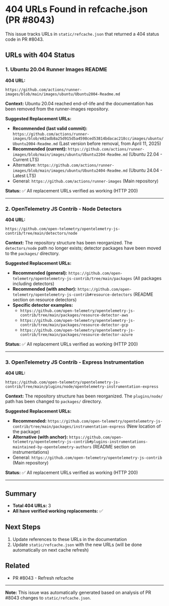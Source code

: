# 404 URLs Found in refcache.json (PR #8043)

This issue tracks URLs in `static/refcache.json` that returned a 404 status code in PR #8043.

## URLs with 404 Status

### 1. Ubuntu 20.04 Runner Images README

**404 URL:**
```
https://github.com/actions/runner-images/blob/main/images/ubuntu/Ubuntu2004-Readme.md
```

**Context:** Ubuntu 20.04 reached end-of-life and the documentation has been removed from the runner-images repository.

**Suggested Replacement URLs:**
- **Recommended (last valid commit):** `https://github.com/actions/runner-images/blob/e82adb8a25d915d5a4598ced53814bdacac218cc/images/ubuntu/Ubuntu2004-Readme.md` (Last version before removal, from April 11, 2025)
- **Recommended (current):** `https://github.com/actions/runner-images/blob/main/images/ubuntu/Ubuntu2204-Readme.md` (Ubuntu 22.04 - Current LTS)
- Alternative: `https://github.com/actions/runner-images/blob/main/images/ubuntu/Ubuntu2404-Readme.md` (Ubuntu 24.04 - Latest LTS)
- General: `https://github.com/actions/runner-images` (Main repository)

**Status:** ✅ All replacement URLs verified as working (HTTP 200)

---

### 2. OpenTelemetry JS Contrib - Node Detectors

**404 URL:**
```
https://github.com/open-telemetry/opentelemetry-js-contrib/tree/main/detectors/node
```

**Context:** The repository structure has been reorganized. The `detectors/node` path no longer exists; detector packages have been moved to the `packages/` directory.

**Suggested Replacement URLs:**
- **Recommended (general):** `https://github.com/open-telemetry/opentelemetry-js-contrib/tree/main/packages` (All packages including detectors)
- **Recommended (with anchor):** `https://github.com/open-telemetry/opentelemetry-js-contrib#resource-detectors` (README section on resource detectors)
- **Specific detector examples:**
  - `https://github.com/open-telemetry/opentelemetry-js-contrib/tree/main/packages/resource-detector-aws`
  - `https://github.com/open-telemetry/opentelemetry-js-contrib/tree/main/packages/resource-detector-gcp`
  - `https://github.com/open-telemetry/opentelemetry-js-contrib/tree/main/packages/resource-detector-azure`

**Status:** ✅ All replacement URLs verified as working (HTTP 200)

---

### 3. OpenTelemetry JS Contrib - Express Instrumentation

**404 URL:**
```
https://github.com/open-telemetry/opentelemetry-js-contrib/tree/main/plugins/node/opentelemetry-instrumentation-express
```

**Context:** The repository structure has been reorganized. The `plugins/node/` path has been changed to `packages/` directory.

**Suggested Replacement URLs:**
- **Recommended:** `https://github.com/open-telemetry/opentelemetry-js-contrib/tree/main/packages/instrumentation-express` (New location of the package)
- **Alternative (with anchor):** `https://github.com/open-telemetry/opentelemetry-js-contrib#plugins-instrumentations-maintained-by-opentelemetry-authors` (README section on instrumentations)
- General: `https://github.com/open-telemetry/opentelemetry-js-contrib` (Main repository)

**Status:** ✅ All replacement URLs verified as working (HTTP 200)

---

## Summary

- **Total 404 URLs:** 3
- **All have verified working replacements:** ✅

## Next Steps

1. Update references to these URLs in the documentation
2. Update `static/refcache.json` with the new URLs (will be done automatically on next cache refresh)

## Related

- PR #8043 - Refresh refcache

---

**Note:** This issue was automatically generated based on analysis of PR #8043 changes to `static/refcache.json`.
